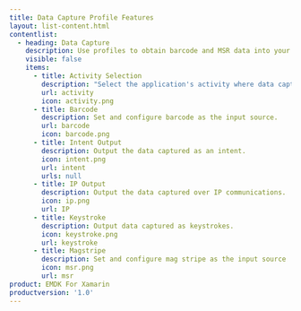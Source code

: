 ```yaml
---
title: Data Capture Profile Features
layout: list-content.html
contentlist:
  - heading: Data Capture
    description: Use profiles to obtain barcode and MSR data into your application.
    visible: false
    items:
      - title: Activity Selection
        description: "Select the application's activity where data capture is active."
        url: activity
        icon: activity.png
      - title: Barcode
        description: Set and configure barcode as the input source.
        url: barcode
        icon: barcode.png
      - title: Intent Output
        description: Output the data captured as an intent.
        icon: intent.png
        url: intent
        urls: null
      - title: IP Output
        description: Output the data captured over IP communications.
        icon: ip.png
        url: IP
      - title: Keystroke
        description: Output data captured as keystrokes.
        icon: keystroke.png
        url: keystroke
      - title: Magstripe
        description: Set and configure mag stripe as the input source
        icon: msr.png
        url: msr
product: EMDK For Xamarin
productversion: '1.0'
---
```














